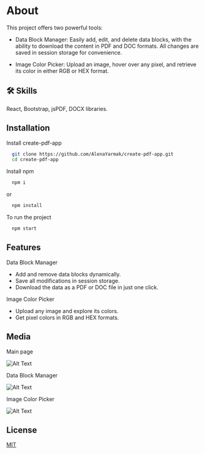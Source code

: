 # About

This project offers two powerful tools:

- Data Block Manager: Easily add, edit, and delete data blocks, with the ability to download the content in PDF and DOC formats. All changes are saved in session storage for convenience.

- Image Color Picker: Upload an image, hover over any pixel, and retrieve its color in either RGB or HEX format.

## 🛠 Skills
React, Bootstrap, jsPDF, DOCX libraries.

## Installation

Install create-pdf-app

```bash
  git clone https://github.com/AlenaYarmak/create-pdf-app.git
  cd create-pdf-app
```

Install npm

```bash
  npm i
```
or
```bash
  npm install
```

To run the project

```bash
  npm start
```

## Features

Data Block Manager

- Add and remove data blocks dynamically.
- Save all modifications in session storage.
- Download the data as a PDF or DOC file in just one click.

Image Color Picker

- Upload any image and explore its colors.
- Get pixel colors in RGB and HEX formats.
   
## Media

Main page

![Alt Text](https://i.giphy.com/media/v1.Y2lkPTc5MGI3NjExZzRpM2g5ZzNzNGhiMjF0c3J1b3Z5amlrMm8zYXNpOWFjOHFhOXFtNiZlcD12MV9pbnRlcm5hbF9naWZfYnlfaWQmY3Q9Zw/KL6rEx7K75r2YxgbKE/giphy.gif)

Data Block Manager

![Alt Text](https://i.giphy.com/media/v1.Y2lkPTc5MGI3NjExN3ZzNjUyN2k5aXR5eGhiYW92eGE1bGVyd29oMDRpZzN5c2N0MW00MyZlcD12MV9pbnRlcm5hbF9naWZfYnlfaWQmY3Q9Zw/Qf8aniTzk6i6yypi3E/giphy.gif)

Image Color Picker

![Alt Text](https://media1.giphy.com/media/v1.Y2lkPTc5MGI3NjExcGw4OWdwdGpldzNyd2cxYnA0Yjh0eHlpcGswdjd5bGdlbjZ1ZzlwbiZlcD12MV9pbnRlcm5hbF9naWZfYnlfaWQmY3Q9Zw/JgAvk3cTNaJMM8hYIx/giphy.gif)

## License

[MIT](https://choosealicense.com/licenses/mit/)